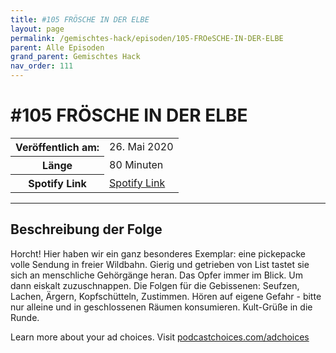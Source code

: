 ```yaml
---
title: #105 FRÖSCHE IN DER ELBE
layout: page
permalink: /gemischtes-hack/episoden/105-FROeSCHE-IN-DER-ELBE
parent: Alle Episoden
grand_parent: Gemischtes Hack
nav_order: 111
---
```


# #105 FRÖSCHE IN DER ELBE
<table class="resp-table dcf-table dcf-table-responsive dcf-table-bordered dcf-table-striped dcf-w-100%">
                    <tbody>
                        <tr>
                            <th scope="row">Veröffentlich am:</th>
                            <td data-label="Veröffentlich am:">26. Mai 2020</td>
                        </tr>
                        <tr>
                            <th scope="row">Länge </th>
                            <td data-label="Länge ">80 Minuten</td>
                        </tr><tr>
                                <th scope="row">Spotify Link</th>
                                <td data-label="Spotify Link"><a href="https://open.spotify.com/episode/1sjAMnGslQRaXMFrBPaWv1">Spotify Link</a></td>
                            </tr></tbody>
                </table>

***

## Beschreibung der Folge

<div>
<p>Horcht! Hier haben wir ein ganz besonderes Exemplar: eine pickepacke volle Sendung in freier Wildbahn. Gierig und getrieben von List tastet sie sich an menschliche Gehörgänge heran. Das Opfer immer im Blick. Um dann eiskalt zuzuschnappen. Die Folgen für die Gebissenen: Seufzen, Lachen, Ärgern, Kopfschütteln, Zustimmen. Hören auf eigene Gefahr - bitte nur alleine und in geschlossenen Räumen konsumieren. Kult-Grüße in die Runde.</p><p> </p><p>Learn more about your ad choices. Visit <a href="https://podcastchoices.com/adchoices">podcastchoices.com/adchoices</a></p>  
</div>

